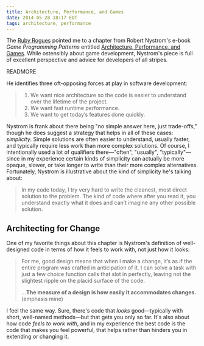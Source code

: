 ```yaml
---
title: Architecture, Performance, and Games
date: 2014-05-28 18:17 EDT
tags: architecture, performance
---
```


The [Ruby Rogues](http://rubyrogues.com/157-rr-book-club-object-design-book-club-with-rebecca-wirfs-brock/) pointed me to a chapter from Robert Nystrom's e-book *Game Programming Patterns* entitled [Architecture, Performance, and Games](http://gameprogrammingpatterns.com/architecture-performance-and-games.html). While ostensibly about game development, Nystrom's piece is full of excellent perspective and advice for developers of all stripes. 

READMORE

He identifies three oft-opposing forces at play in software development:

> 1. We want nice architecture so the code is easier to understand over the lifetime of the project.
> 2. We want fast runtime performance.
> 3. We want to get today’s features done quickly.

Nystrom is frank about there being "no simple answer here, just trade-offs," though he does suggest a strategy that helps in all of these cases: *simplicity*. Simple solutions are often easier to understand, usually faster, and typically require less work than more complex solutions. Of course, I intentionally used a lot of qualifiers there—"often", "usually", "typically"—since in my experience certain kinds of simplicity can actually be more opaque, slower, or take longer to write than their more complex alternatives. Fortunately, Nystrom is illustrative about the kind of simplicity he's talking about:

> In my code today, I try very hard to write the cleanest, most direct solution to the problem. The kind of code where after you read it, you understand exactly what it does and can’t imagine any other possible solution.

## Architecting for Change

One of my favorite things about this chapter is Nystrom's definition of well-designed code in terms of how it feels to work with, not just how it looks:

> For me, good design means that when I make a change, it’s as if the entire program was crafted in anticipation of it. I can solve a task with just a few choice function calls that slot in perfectly, leaving not the slightest ripple on the placid surface of the code.
> 
> ...**The measure of a design is how easily it accommodates changes.** (emphasis mine)

I feel the same way. Sure, there's code that *looks* good—typically with short, well-named methods—but that gets you only so far. It's also about how code *feels to work with*, and in my experience the best code is the code that makes you feel powerful, that helps rather than hinders you in extending or changing it.
